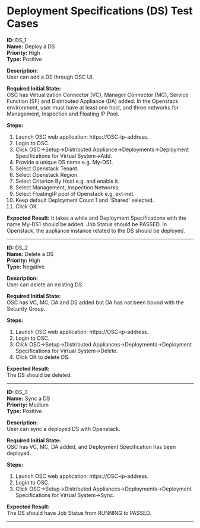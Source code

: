 # Deployment Specifications (DS) Test Cases

**ID:** DS_1  
**Name:** Deploy a DS  
**Priority:** High  
**Type:** Positive  

**Description:**  
User can add a DS through OSC UI.

**Required Initial State:**  
OSC has Virtualization Connector (VC), Manager Connector (MC), Service Function (SF) and Distributed Appliance (DA) added.
In the Openstack environment, user must have at least one host, and three networks for Management, Inspection and Floating IP Pool.

**Steps:**    
1. Launch OSC web application: https://OSC-ip-address.  
2. Login to OSC.  
3. Click OSC->Setup->Distributed Appliance->Deployments->Deployment Specifications for Virtual System->Add.  
4. Provide a unique DS name e.g. My-DS1.  
5. Select Openstack Tenant.  
6. Select Openstack Region.  
7. Select Criterion By Host e.g. and enable it.  
8. Select Management, Inspection Networks.  
9. Select FloatingIP pool of Openstack e.g. ext-net.   
10. Keep default Deployment Count 1 and 'Shared' selected.  
11. Click OK.  

**Expected Result:**
It takes a while and Deployment Specifications with the name My-DS1 should be added. Job Status should be PASSED. In Openstack, the  appliance instance related to the DS should be deployed.  

****

**ID:** DS_2  
**Name:** Delete a DS  
**Priority:** High  
**Type:** Negative  

**Description:**  
User can delete an existing DS.

**Required Initial State:**  
OSC has VC, MC, DA and DS added but DA has not been bound with the Security Group.  

**Steps:**    
1. Launch OSC web application: https://OSC-ip-address.  
2. Login to OSC.  
3. Click OSC->Setup->Distributed Appliances->Deployments->Deployment Specifications for Virtual System->Delete.  
4. Click OK to delete DS.  

**Expected Result:**  
The DS should be deleted.

****

**ID:** DS_3  
**Name:** Sync a DS  
**Priority:** Medium  
**Type:** Positive  

**Description:**  
User can sync a deployed DS with Openstack.  

**Required Initial State:**  
OSC has VC, MC, DA added, and Deployment Specification has been deployed.  

**Steps:**    
1. Launch OSC web application: https://OSC-ip-address.  
2. Login to OSC.  
3. Click OSC->Setup->Distributed Appliances->Deployments->Deployment Specifications for Virtual System->Sync.  

**Expected Result:**  
The DS should have Job Status from RUNNING to PASSED.  

****
